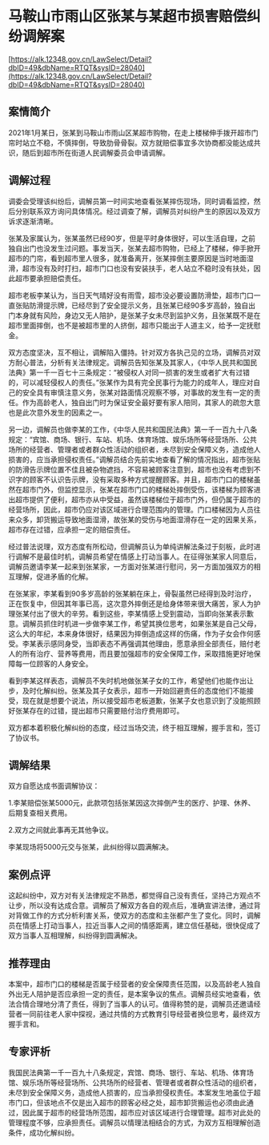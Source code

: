 # 马鞍山市雨山区张某与某超市损害赔偿纠纷调解案 

[https://alk.12348.gov.cn/LawSelect/Detail?dbID=49&dbName=RTQT&sysID=28040](https://alk.12348.gov.cn/LawSelect/Detail?dbID=49&dbName=RTQT&sysID=28040) 


## 案情简介 

2021年1月某日，张某到马鞍山市雨山区某超市购物，在走上楼梯伸手拨开超市门帘时站立不稳，不慎摔倒，导致肋骨骨裂。双方就赔偿事宜多次协商都没能达成共识，随后到超市所在街道人民调解委员会申请调解。 

## 调解过程 

调委会受理该纠纷后，调解员第一时间实地查看张某摔伤现场，同时调看监控，然后分别联系双方询问具体情况。经过调查了解，调解员对纠纷产生的原因以及双方诉求逐渐清晰。 
 
张某及家属认为，张某虽然已经90岁，但是平时身体很好，可以生活自理，之前独自出门也没发生过问题。事发当天，张某去超市购物，已经上了楼梯，伸手掀开超市的门帘，看到超市里人很多，就准备离开，张某摔倒主要原因是当时地面湿滑，超市没有及时打扫，超市门口也没有安装扶手，老人站立不稳时没有扶处，因此超市要承担赔偿责任。 
 
超市老板李某认为，当日天气晴好没有雨雪，超市没必要设置防滑垫，超市门口一直张贴防滑提示牌，已经尽到了安全提示义务，且张某已经90多岁高龄，独自出门本身就有风险，身边又无人陪护，是张某子女未尽到监护义务，且张某既不是在超市里面摔倒，也不是被超市里的人挤倒，超市只能出于人道主义，给予一定抚慰金。 
 
双方态度坚决，互不相让，调解陷入僵持。针对双方各执己见的立场，调解员对双方耐心普法，分析有关法律规定。调解员告知张某及其家人，《中华人民共和国民法典》第一千一百七十三条规定：“被侵权人对同一损害的发生或者扩大有过错的，可以减轻侵权人的责任。”张某作为具有完全民事行为能力的成年人，理应对自己的安全具有审慎注意义务，张某对路面情况观察不够，对事故的发生有一定的责任。作为高龄老人，独自出门时为保证安全最好要有家人陪同，其家人的疏忽大意也是此次意外发生的因素之一。 
 
另一边，调解员也做李某的工作，《中华人民共和国民法典》第一千一百九十八条规定：“宾馆、商场、银行、车站、机场、体育场馆、娱乐场所等经营场所、公共场所的经营者、管理者或者群众性活动的组织者，未尽到安全保障义务，造成他人损害的，应当承担侵权责任。”调解员结合先前实地查看了解的情况指出，超市张贴的防滑告示牌位置不佳且被杂物遮挡，不容易被顾客注意到，超市也没有考虑到不识字的顾客不认识告示牌，没有采取多种方式提醒顾客。并且，超市门口的楼梯虽然在超市门外，但监控显示，张某在超市门口的楼梯处摔倒受伤，该楼梯为顾客进出超市提供了便利，超市亦从中受益，虽然该楼梯位于超市门外，但仍属于超市的经营场所，因此，超市仍应对该区域进行合理范围内的管理。门口楼梯因为人员往来众多，卸货搬运导致地面湿滑，故张某的受伤与地面湿滑存在一定的因果关系，超市存在过错，应承担一定的赔偿责任。 
 
经过普法说理，双方态度有所松动，但调解员认为单纯讲解法条过于刻板，此时进行调解不是最佳时机，调解员希望在情感上打动当事人。在征得张某家人同意后，调解员邀请李某一起来到张某家，一方面对张某进行慰问，另一方面加强双方的相互理解，促进矛盾的化解。 
 
在张某家，李某看到90多岁高龄的张某躺在床上，骨裂虽然已经得到及时治疗，正在恢复中，但因其年事已高，这次意外摔倒还是给身体带来很大痛苦，家人为护理张某付出了很大的辛劳。看到这些，李某情感上受到震动，当即向张某表示歉意。调解员抓住时机进一步做李某工作，希望其换位思考，如果张某是自己父母，这么大的年纪，本来身体很好，结果因为摔倒造成这样的伤痛，作为子女会作何感受。李某表示感同身受，当即表态不再强调其他理由，愿意承担全部责任，赔付老人的所有治疗、营养等费用，而且要加强超市的安全保障工作，采取措施更好地保障每一位顾客的人身安全。 
 
看到李某这样表态，调解员不失时机地做张某子女的工作，希望他们也能作出让步，及时化解纠纷。张某及其子女表示，超市一开始回避责任的态度他们不能接受，现在就是想要个说法，所以接受超市老板道歉，张某子女也意识到了没能照顾好张某存在的过错，提出超市只需要赔付治疗费用即可。 
 
双方都本着积极化解纠纷的态度，经过当场交流，终于相互理解，握手言和，签订了协议书。 

## 调解结果 

双方自愿达成书面调解协议： 
 
1.李某赔偿张某5000元，此款项包括张某因这次摔倒产生的医疗、护理、休养、后期复查相关费用。 
 
2.双方之间就此事再无其他争议。 
 
李某现场将5000元交与张某，此纠纷得以圆满解决。 

## 案例点评 

这起纠纷中，双方对有关法律规定不熟悉，都觉得自己没有责任，坚持己方观点不让步，所以没有达成合意。调解员了解双方各自的观点后，准确宣讲法律，通过背对背做工作的方式分析利害关系，使双方的态度和主张都产生了变化。同时，调解员在情感上打动当事人，拉近当事人之间的情感距离，建立信任基础，很快促成了双方当事人互相理解，纠纷得到圆满解决。 

## 推荐理由 

本案中，超市门口的楼梯是否属于经营者的安全保障责任范围，以及高龄老人独自外出无人陪护是否应承担一定的责任，是本案争议的焦点。调解员经实地查看，依法合情合理地分清了责任，得到了当事人的认可。值得称赞的是，调解员还邀请经营者一同前往老人家中探视，通过共情的方式教育引导经营者换位思考，最终双方握手言和。 

## 专家评析 

我国民法典第一千一百九十八条规定，宾馆、商场、银行、车站、机场、体育场馆、娱乐场所等经营场所、公共场所的经营者、管理者或者群众性活动的组织者，未尽到安全保障义务，造成他人损害的，应当承担侵权责任。本案发生地虽位于超市门口，但该地点不仅是出入超市的顾客必经之处，超市卸货搬运也必须由此通过，因此属于超市的经营场所范围，超市应对该区域进行合理管理。超市对此处的管理程度不够，应承担责任。调解员以情理法相结合的方式，为双方互相理解创造条件，成功化解纠纷。 
